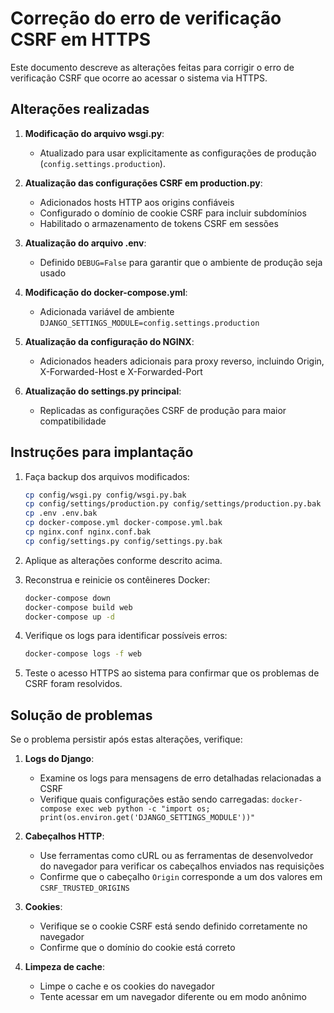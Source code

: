 # Correção do erro de verificação CSRF em HTTPS

Este documento descreve as alterações feitas para corrigir o erro de verificação CSRF que ocorre ao acessar o sistema via HTTPS.

## Alterações realizadas

1. **Modificação do arquivo wsgi.py**:
   - Atualizado para usar explicitamente as configurações de produção (`config.settings.production`).

2. **Atualização das configurações CSRF em production.py**:
   - Adicionados hosts HTTP aos origins confiáveis
   - Configurado o domínio de cookie CSRF para incluir subdomínios
   - Habilitado o armazenamento de tokens CSRF em sessões

3. **Atualização do arquivo .env**:
   - Definido `DEBUG=False` para garantir que o ambiente de produção seja usado

4. **Modificação do docker-compose.yml**:
   - Adicionada variável de ambiente `DJANGO_SETTINGS_MODULE=config.settings.production`

5. **Atualização da configuração do NGINX**:
   - Adicionados headers adicionais para proxy reverso, incluindo Origin, X-Forwarded-Host e X-Forwarded-Port

6. **Atualização do settings.py principal**:
   - Replicadas as configurações CSRF de produção para maior compatibilidade

## Instruções para implantação

1. Faça backup dos arquivos modificados:
   ```bash
   cp config/wsgi.py config/wsgi.py.bak
   cp config/settings/production.py config/settings/production.py.bak
   cp .env .env.bak
   cp docker-compose.yml docker-compose.yml.bak
   cp nginx.conf nginx.conf.bak
   cp config/settings.py config/settings.py.bak
   ```

2. Aplique as alterações conforme descrito acima.

3. Reconstrua e reinicie os contêineres Docker:
   ```bash
   docker-compose down
   docker-compose build web
   docker-compose up -d
   ```

4. Verifique os logs para identificar possíveis erros:
   ```bash
   docker-compose logs -f web
   ```

5. Teste o acesso HTTPS ao sistema para confirmar que os problemas de CSRF foram resolvidos.

## Solução de problemas

Se o problema persistir após estas alterações, verifique:

1. **Logs do Django**:
   - Examine os logs para mensagens de erro detalhadas relacionadas a CSRF
   - Verifique quais configurações estão sendo carregadas: `docker-compose exec web python -c "import os; print(os.environ.get('DJANGO_SETTINGS_MODULE'))"`

2. **Cabeçalhos HTTP**:
   - Use ferramentas como cURL ou as ferramentas de desenvolvedor do navegador para verificar os cabeçalhos enviados nas requisições
   - Confirme que o cabeçalho `Origin` corresponde a um dos valores em `CSRF_TRUSTED_ORIGINS`

3. **Cookies**:
   - Verifique se o cookie CSRF está sendo definido corretamente no navegador
   - Confirme que o domínio do cookie está correto

4. **Limpeza de cache**:
   - Limpe o cache e os cookies do navegador
   - Tente acessar em um navegador diferente ou em modo anônimo
